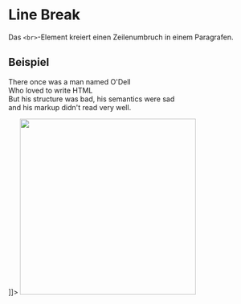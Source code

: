 # Line Break

<show-structure depth="2" />

Das `<br>`-Element kreiert einen Zeilenumbruch in einem Paragrafen.

## Beispiel

<tabs>
    <tab title="HTML">
        <code-block lang="html">
            <![CDATA[
                <p>
                    There once was a man named O'Dell<br />
                    Who loved to write HTML<br />
                    But his structure was bad, his semantics were sad<br />
                    and his markup didn't read very well.
                </p>
            ]]>
        </code-block>
    </tab>
    <tab title="Resultat">
        <img src="br.png" width="350" thumbnail="true" />
    </tab>

</tabs>
